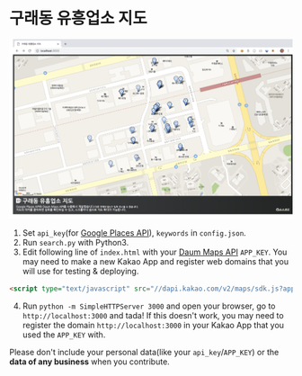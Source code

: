 # 구래동 유흥업소 지도

![](./screenshot.png)

1. Set `api_key`(for [Google Places API](https://developers.google.com/places/web-service/intro)), `keywords` in `config.json`.
2. Run `search.py` with Python3.
3. Edit following line of `index.html` with your [Daum Maps API](http://apis.map.daum.net/web/guide/) `APP_KEY`. You may need to make a new Kakao App and register web domains that you will use for testing & deploying.

```html
<script type="text/javascript" src="//dapi.kakao.com/v2/maps/sdk.js?appkey=APP_KEY&libraries=services"></script>
```

4. Run `python -m SimpleHTTPServer 3000` and open your browser, go to `http://localhost:3000` and tada! If this doesn't work, you may need to register the domain `http://localhost:3000` in your Kakao App that you used the `APP_KEY` with.

Please don't include your personal data(like your `api_key`/`APP_KEY`) or the **data of any business** when you contribute.
